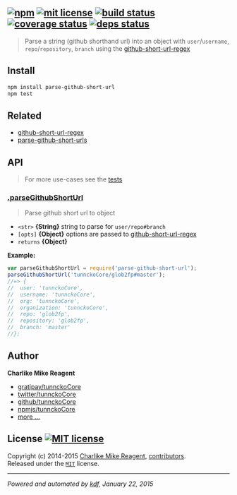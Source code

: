 ## [![npm][npmjs-img]][npmjs-url] [![mit license][license-img]][license-url] [![build status][travis-img]][travis-url] [![coverage status][coveralls-img]][coveralls-url] [![deps status][daviddm-img]][daviddm-url]

> Parse a string (github shorthand url) into an object with `user`/`username`, `repo`/`repository`, `branch` using the [github-short-url-regex][github-short-url-regex]

## Install
```bash
npm install parse-github-short-url
npm test
```

## Related
- [github-short-url-regex][github-short-url-regex]
- [parse-github-short-urls][parse-github-short-urls]


## API
> For more use-cases see the [tests](./test.js)

### [.parseGithubShortUrl](./index.js#L38)
> Parse github short url to object

- `<str>` **{String}** string to parse for `user/repo#branch`  
- `[opts]` **{Object}** options are passed to [github-short-url-regex][github-short-url-regex]  
- `returns` **{Object}**  

**Example:**

```js
var parseGithubShortUrl = require('parse-github-short-url');
parseGithubShortUrl('tunnckoCore/glob2fp#master');
//=> {
//  user: 'tunnckoCore',
//  username: 'tunnckoCore',
//  org: 'tunnckoCore',
//  organization: 'tunnckoCore',
//  repo: 'glob2fp',
//  repository: 'glob2fp',
//  branch: 'master'
//};
```


## Author
**Charlike Mike Reagent**
+ [gratipay/tunnckoCore][author-gratipay]
+ [twitter/tunnckoCore][author-twitter]
+ [github/tunnckoCore][author-github]
+ [npmjs/tunnckoCore][author-npmjs]
+ [more ...][contrib-more]


## License [![MIT license][license-img]][license-url]
Copyright (c) 2014-2015 [Charlike Mike Reagent][contrib-more], [contributors][contrib-graf].  
Released under the [`MIT`][license-url] license.


[npmjs-url]: http://npm.im/parse-github-short-url
[npmjs-img]: https://img.shields.io/npm/v/parse-github-short-url.svg?style=flat&label=parse-github-short-url

[coveralls-url]: https://coveralls.io/r/tunnckoCore/parse-github-short-url?branch=master
[coveralls-img]: https://img.shields.io/coveralls/tunnckoCore/parse-github-short-url.svg?style=flat

[license-url]: https://github.com/tunnckoCore/parse-github-short-url/blob/master/license.md
[license-img]: https://img.shields.io/badge/license-MIT-blue.svg?style=flat

[travis-url]: https://travis-ci.org/tunnckoCore/parse-github-short-url
[travis-img]: https://img.shields.io/travis/tunnckoCore/parse-github-short-url.svg?style=flat

[daviddm-url]: https://david-dm.org/tunnckoCore/parse-github-short-url
[daviddm-img]: https://img.shields.io/david/tunnckoCore/parse-github-short-url.svg?style=flat

[author-gratipay]: https://gratipay.com/tunnckoCore
[author-twitter]: https://twitter.com/tunnckoCore
[author-github]: https://github.com/tunnckoCore
[author-npmjs]: https://npmjs.org/~tunnckocore

[contrib-more]: http://j.mp/1stW47C
[contrib-graf]: https://github.com/tunnckoCore/parse-github-short-url/graphs/contributors

***

_Powered and automated by [kdf](https://github.com/tunnckoCore), January 22, 2015_

[github-short-url-regex]: https://github.com/regexps/github-short-url-regex
[parse-github-short-url]: https://github.com/tunnckoCore/parse-github-short-url
[parse-github-short-urls]: https://github.com/tunnckoCore/parse-github-short-urls